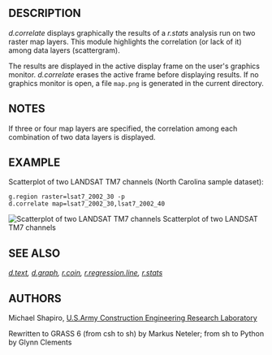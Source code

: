 ## DESCRIPTION

*d.correlate* displays graphically the results of a *r.stats* analysis
run on two raster map layers. This module highlights the correlation (or
lack of it) among data layers (scattergram).

The results are displayed in the active display frame on the user's
graphics monitor. *d.correlate* erases the active frame before
displaying results. If no graphics monitor is open, a file `map.png` is
generated in the current directory.

## NOTES

If three or four map layers are specified, the correlation among each
combination of two data layers is displayed.

## EXAMPLE

Scatterplot of two LANDSAT TM7 channels (North Carolina sample dataset):

```shell
g.region raster=lsat7_2002_30 -p
d.correlate map=lsat7_2002_30,lsat7_2002_40
```

<img src="d_correlate_plot.png" data-border="1"
alt="Scatterplot of two LANDSAT TM7 channels" />
Scatterplot of two LANDSAT TM7 channels

## SEE ALSO

*[d.text](d.text.md), [d.graph](d.graph.md), [r.coin](r.coin.md),
[r.regression.line](r.regression.line.md), [r.stats](r.stats.md)*

## AUTHORS

Michael Shapiro, [U.S.Army Construction Engineering Research
Laboratory](http://www.cecer.army.mil/)

Rewritten to GRASS 6 (from csh to sh) by Markus Neteler; from sh to
Python by Glynn Clements
